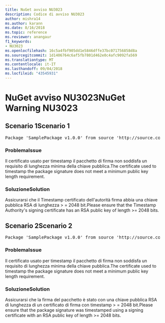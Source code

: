 ```yaml
---
title: NuGet avviso NU3023
description: Codice di avviso NU3023
author: mishra14
ms.author: karann
ms.date: 8/16/2018
ms.topic: reference
ms.reviewer: anangaur
f1_keywords:
- NU3023
ms.openlocfilehash: 16c5a4fbf905dd1e5846dffe37bc071756858d8a
ms.sourcegitcommit: 1d1406764c6af5fb7801d462e0c4afc9092fa569
ms.translationtype: MT
ms.contentlocale: it-IT
ms.lasthandoff: 09/04/2018
ms.locfileid: "43545931"
---
```

# <a name="nuget-warning-nu3023"></a><span data-ttu-id="a6c1e-103">NuGet avviso NU3023</span><span class="sxs-lookup"><span data-stu-id="a6c1e-103">NuGet Warning NU3023</span></span>

## <a name="scenario-1"></a><span data-ttu-id="a6c1e-104">Scenario 1</span><span class="sxs-lookup"><span data-stu-id="a6c1e-104">Scenario 1</span></span>

<pre>Package 'SamplePackage v1.0.0' from source 'http://source.com/index.json': The timestamp certificate does not meet a minimum public key length requirement.</pre>

### <a name="issue"></a><span data-ttu-id="a6c1e-105">Problema</span><span class="sxs-lookup"><span data-stu-id="a6c1e-105">Issue</span></span>

<span data-ttu-id="a6c1e-106">Il certificato usato per timestamp il pacchetto di firma non soddisfa un requisito di lunghezza minima della chiave pubblica.</span><span class="sxs-lookup"><span data-stu-id="a6c1e-106">The certificate used to timestamp the package signature does not meet a minimum public key length requirement.</span></span>


### <a name="solution"></a><span data-ttu-id="a6c1e-107">Soluzione</span><span class="sxs-lookup"><span data-stu-id="a6c1e-107">Solution</span></span>

<span data-ttu-id="a6c1e-108">Assicurarsi che il Timestamp certificato dell'autorità firma abbia una chiave pubblica RSA di lunghezza > = 2048 bit.</span><span class="sxs-lookup"><span data-stu-id="a6c1e-108">Please ensure that the  Timestamp Authority's signing certificate has an RSA public key of length >= 2048 bits.</span></span>



## <a name="scenario-2"></a><span data-ttu-id="a6c1e-109">Scenario 2</span><span class="sxs-lookup"><span data-stu-id="a6c1e-109">Scenario 2</span></span>

<pre>Package 'SamplePackage v1.0.0' from source 'http://source.com/index.json': The primary signature's timestamp certificate does not meet a minimum public key length requirement.</pre>

### <a name="issue"></a><span data-ttu-id="a6c1e-110">Problema</span><span class="sxs-lookup"><span data-stu-id="a6c1e-110">Issue</span></span>

<span data-ttu-id="a6c1e-111">Il certificato usato per timestamp il pacchetto di firma non soddisfa un requisito di lunghezza minima della chiave pubblica.</span><span class="sxs-lookup"><span data-stu-id="a6c1e-111">The certificate used to timestamp the package signature does not meet a minimum public key length requirement.</span></span>


### <a name="solution"></a><span data-ttu-id="a6c1e-112">Soluzione</span><span class="sxs-lookup"><span data-stu-id="a6c1e-112">Solution</span></span>

<span data-ttu-id="a6c1e-113">Assicurarsi che la firma del pacchetto è stato con una chiave pubblica RSA di lunghezza di un certificato di firma con timestamp > = 2048 bit.</span><span class="sxs-lookup"><span data-stu-id="a6c1e-113">Please ensure that the package signature was timestamped using a signing certificate with an RSA public key of length >= 2048 bits.</span></span>


